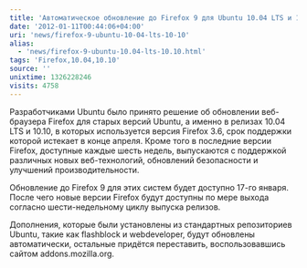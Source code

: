 ```yaml
---
title: 'Автоматическое обновление до Firefox 9 для Ubuntu 10.04 LTS и 10.10'
date: '2012-01-11T00:44:06+04:00'
uri: 'news/firefox-9-ubuntu-10-04-lts-10-10'
alias: 
  - 'news/firefox-9-ubuntu-10.04-lts-10.10.html'
tags: 'Firefox,10.04,10.10'
source: ''
unixtime: 1326228246
visits: 4758
---
```

Разработчиками Ubuntu было принято решение об обновлении веб-браузера Firefox для старых версий Ubuntu, а именно в релизах 10.04 LTS и 10.10, в которых используется версия Firefox 3.6, срок поддержки которой истекает в конце апреля. Кроме того в последние версии Firefox, доступные каждые шесть недель, выпускаются с поддержкой различных новых веб-технологий, обновлений безопасности и улучшений производительности.

Обновление до Firefox 9 для этих систем будет доступно 17-го января. После чего новые версии Firefox будут доступны по мере выхода согласно шести-недельному циклу выпуска релизов.

Дополнения, которые были установлены из стандартных репозиториев Ubuntu, такие как flashblock и webdeveloper, будут обновлены автоматически, остальные придётся переставить, воспользовавшись сайтом addons.mozilla.org.
